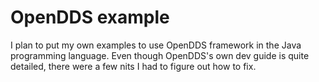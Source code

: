# OpenDDS example

I plan to put my own examples to use OpenDDS framework in the Java programming language. Even though OpenDDS's own dev guide is quite detailed, there were a few nits I had to figure out how to fix. 

